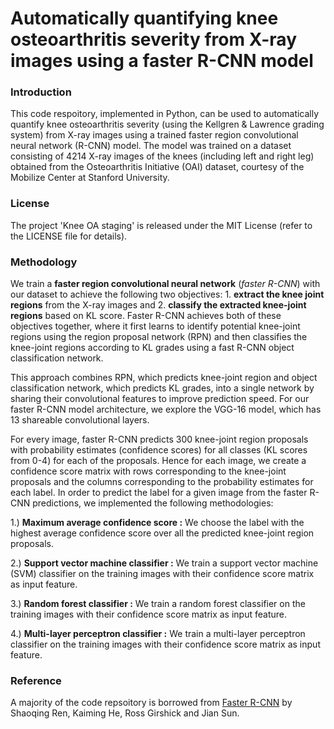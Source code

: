 # Automatically quantifying knee osteoarthritis severity from X-ray images using a faster R-CNN model #
 
### Introduction

This code respoitory, implemented in Python, can be used to automatically quantify knee osteoarthritis severity (using the Kellgren & Lawrence grading system) from X-ray images using a trained faster region convolutional neural network (R-CNN) model. The model was trained on a dataset consisting of 4214 X-ray images of the knees (including left and right leg) obtained from the Osteoarthritis Initiative (OAI) dataset, courtesy of the Mobilize Center at Stanford University. 

### License

The project 'Knee OA staging' is released under the MIT License (refer to the LICENSE file for details).

### Methodology

We train a **faster region convolutional neural network** (*faster R-CNN*) with our dataset to achieve the following two objectives: 1. **extract the knee joint regions** from the X-ray images and 2. **classify the extracted knee-joint regions** based on KL score. Faster R-CNN achieves both of these objectives together, where it first learns to identify potential knee-joint regions using the region proposal network (RPN) and then classifies the knee-joint regions according to KL grades using a fast R-CNN object classification network.

This approach combines RPN, which predicts knee-joint region and object classification network, which predicts KL grades, into a single network by sharing their convolutional features to improve prediction speed. For our faster R-CNN model architecture, we explore the VGG-16 model, which has 13 shareable convolutional layers. 

For every image, faster R-CNN predicts 300 knee-joint region proposals with probability estimates (confidence scores) for all classes (KL scores from 0-4) for each of the proposals. Hence for each image, we create a confidence score matrix with rows corresponding to the knee-joint proposals and the columns corresponding to the probability estimates for each label. In order to predict the label for a given image from the faster R-CNN predictions, we implemented the following methodologies:

1.) **Maximum average confidence score :** We choose the label with the highest average confidence score over all the predicted knee-joint region proposals.

2.) **Support vector machine classifier :** We train a support vector machine (SVM) classifier on the training images with their confidence score matrix as input feature.

3.) **Random forest classifier :** We train a random forest classifier on the training images with their confidence score matrix as input feature. 

4.) **Multi-layer perceptron classifier :** We train a multi-layer perceptron classifier on the training images with their confidence score matrix as input feature. 

###  Reference

A majority of the code repsoitory is borrowed from [Faster R-CNN](https://github.com/rbgirshick/py-faster-rcnn) by Shaoqing Ren, Kaiming He, Ross Girshick and Jian Sun. 
